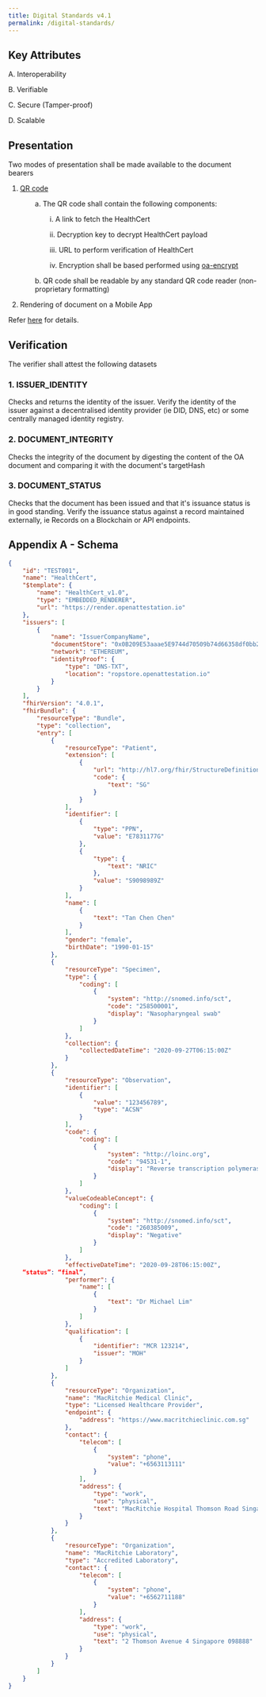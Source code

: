 ```yaml
---
title: Digital Standards v4.1
permalink: /digital-standards/
---
```

<style type="text/css">

.tab {
    padding-left: 30px;

}
</style>

## Key Attributes

A.	Interoperability

B.	Verifiable

C.	Secure (Tamper-proof)

D.	Scalable

## Presentation

Two modes of presentation shall be made available to the document bearers

1. [QR code](https://github.com/Open-Attestation/adr/blob/master/universal_actions.md)
    
    <div class="tab"> <p>a. The QR code shall contain the following components:</p>
        
    <p class="tab">i.  A link to fetch the HealthCert</p>

    <p class="tab">ii. Decryption key to decrypt HealthCert payload </p>

    <p class="tab">iii. URL to perform verification of HealthCert </p>

    <p class="tab">iv. Encryption shall be based performed using <a href="https://github.com/Open-Attestation/oa-encryption/blob/master/src/index.ts" target="_blank">oa-encrypt</a></p>

    <p>b. QR code shall be readable by any standard QR code reader (non-proprietary formatting)</p>
    </div>
    
2.  Rendering of document on a Mobile App

Refer [here](https://github.com/Open-Attestation/adr/blob/master/decentralised_rendering.md) for details.

## Verification

The verifier shall attest the following datasets

### 1. ISSUER_IDENTITY

Checks and returns the identity of the issuer. Verify the identity of the issuer against a decentralised identity provider (ie DID, DNS, etc) or some centrally managed identity registry.

### 2. DOCUMENT_INTEGRITY 

Checks the integrity of the document by digesting the content of the OA document and comparing it with the document\'s targetHash

### 3. DOCUMENT_STATUS

Checks that the document has been issued and that it\'s issuance status is in good standing. Verify the issuance status against a
record maintained externally, ie Records on a Blockchain or API endpoints.

## Appendix A - Schema

```json
{
    "id": "TEST001",
    "name": "HealthCert",
    "$template": {
        "name": "HealthCert_v1.0",
        "type": "EMBEDDED_RENDERER",
        "url": "https://render.openattestation.io"
    },
    "issuers": [
        {
            "name": "IssuerCompanyName",
            "documentStore": "0x0B209E53aaae5E9744d70509b74d66358df0bb27",
            "network": "ETHEREUM",
            "identityProof": {
                "type": "DNS-TXT",
                "location": "ropstore.openattestation.io"
            }
        }
    ],
    "fhirVersion": "4.0.1",
    "fhirBundle": {
        "resourceType": "Bundle",
        "type": "collection",
        "entry": [
            {
                "resourceType": "Patient",
                "extension": [
                    {
                        "url": "http://hl7.org/fhir/StructureDefinition/patient-nationality",
                        "code": {
                            "text": "SG"
                        }
                    }
                ],
                "identifier": [
                    {
                        "type": "PPN",
                        "value": "E7831177G"
                    },
                    {
                        "type": {
                            "text": "NRIC"
                        },
                        "value": "S9098989Z"
                    }
                ],
                "name": [
                    {
                        "text": "Tan Chen Chen"
                    }
                ],
                "gender": "female",
                "birthDate": "1990-01-15"
            },
            {
                "resourceType": "Specimen",
                "type": {
                    "coding": [
                        {
                            "system": "http://snomed.info/sct",
                            "code": "258500001",
                            "display": "Nasopharyngeal swab"
                        }
                    ]
                },
                "collection": {
                    "collectedDateTime": "2020-09-27T06:15:00Z"
                }
            },
            {
                "resourceType": "Observation",
                "identifier": [
                    {
                        "value": "123456789",
                        "type": "ACSN"
                    }
                ],
                "code": {
                    "coding": [
                        {
                            "system": "http://loinc.org",
                            "code": "94531-1",
                            "display": "Reverse transcription polymerase chain reaction (rRT-PCR) test"
                        }
                    ]
                },
                "valueCodeableConcept": {
                    "coding": [
                        {
                            "system": "http://snomed.info/sct",
                            "code": "260385009",
                            "display": "Negative"
                        }
                    ]
                },
                "effectiveDateTime": "2020-09-28T06:15:00Z",
    “status”: “final”,
                "performer": {
                    "name": [
                        {
                            "text": "Dr Michael Lim"
                        }
                    ]
                },
                "qualification": [
                    {
                        "identifier": "MCR 123214",
                        "issuer": "MOH"
                    }
                ]
            },
            {
                "resourceType": "Organization",
                "name": "MacRitchie Medical Clinic",
                "type": "Licensed Healthcare Provider",
                "endpoint": {
                    "address": "https://www.macritchieclinic.com.sg"
                },
                "contact": {
                    "telecom": [
                        {
                            "system": "phone",
                            "value": "+6563113111"
                        }
                    ],
                    "address": {
                        "type": "work",
                        "use": "physical",
                        "text": "MacRitchie Hospital Thomson Road Singapore 123000"
                    }
                }
            },
            {
                "resourceType": "Organization",
                "name": "MacRitchie Laboratory",
                "type": "Accredited Laboratory",
                "contact": {
                    "telecom": [
                        {
                            "system": "phone",
                            "value": "+6562711188"
                        }
                    ],
                    "address": {
                        "type": "work",
                        "use": "physical",
                        "text": "2 Thomson Avenue 4 Singapore 098888"
                    }
                }
            }
        ]
    }
}
```
